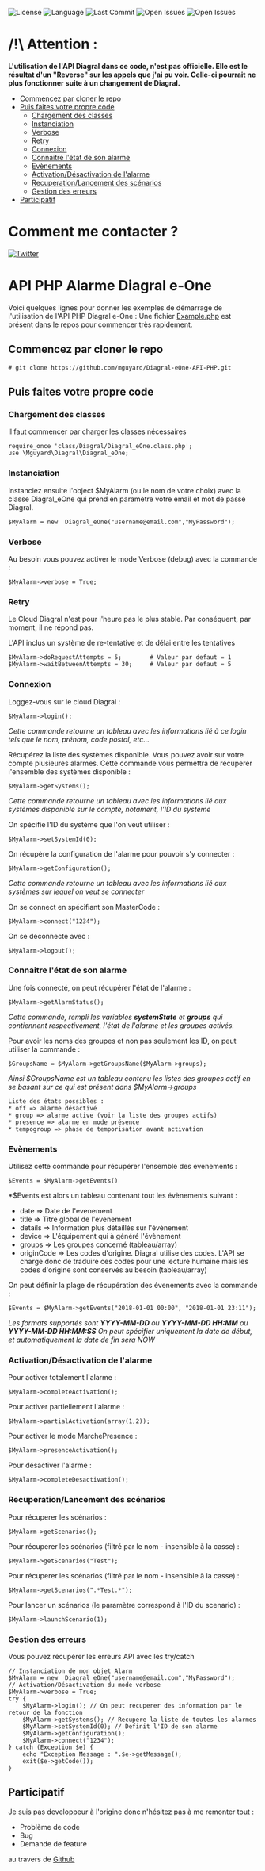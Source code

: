 ![License](https://badgen.net/github/license/mguyard/Diagral-eOne-API-PHP) ![Language](https://badgen.net/badge/Language/PHP/blue)
![Last Commit](https://badgen.net/github/last-commit/mguyard/Diagral-eOne-API-PHP)
![Open Issues](https://badgen.net/github/open-issues/mguyard/Diagral-eOne-API-PHP) ![Open Issues](https://badgen.net/github/open-prs/mguyard/Diagral-eOne-API-PHP)


# /!\ Attention : <!-- omit in toc -->

**L'utilisation de l'API Diagral dans ce code, n'est pas officielle. Elle est le résultat d'un "Reverse" sur les appels que j'ai pu voir.
Celle-ci pourrait ne plus fonctionner suite à un changement de Diagral.**

- [Commencez par cloner le repo](#commencez-par-cloner-le-repo)
- [Puis faites votre propre code](#puis-faites-votre-propre-code)
  - [Chargement des classes](#chargement-des-classes)
  - [Instanciation](#instanciation)
  - [Verbose](#verbose)
  - [Retry](#retry)
  - [Connexion](#connexion)
  - [Connaitre l'état de son alarme](#connaitre-létat-de-son-alarme)
  - [Evènements](#evènements)
  - [Activation/Désactivation de l'alarme](#activationdésactivation-de-lalarme)
  - [Recuperation/Lancement des scénarios](#recuperationlancement-des-scénarios)
  - [Gestion des erreurs](#gestion-des-erreurs)
- [Participatif](#participatif)

# Comment me contacter ? <!-- omit in toc -->

[![Twitter](https://badgen.net/badge/Twitter/mguyard/cyan?icon=twitter)](https://twitter.com/mguyard)



# API PHP Alarme Diagral e-One <!-- omit in toc -->

Voici quelques lignes pour donner les exemples de démarrage de l'utilisation de l'API PHP Diagral e-One :
Une fichier [Example.php](/mguyard/Diagral-eOne-API-PHP/blob/master/Example.php) est présent dans le repos pour commencer très rapidement.


## Commencez par cloner le repo

```
# git clone https://github.com/mguyard/Diagral-eOne-API-PHP.git
```

## Puis faites votre propre code


### Chargement des classes

Il faut commencer par charger les classes nécessaires
```
require_once 'class/Diagral/Diagral_eOne.class.php';
use \Mguyard\Diagral\Diagral_eOne;
```

### Instanciation

Instanciez ensuite l'object $MyAlarm (ou le nom de votre choix) avec la classe Diagral_eOne qui prend en paramètre votre email et mot de passe Diagral.
```
$MyAlarm = new  Diagral_eOne("username@email.com","MyPassword");
```

### Verbose

Au besoin vous pouvez activer le mode Verbose (debug) avec la commande :
```
$MyAlarm->verbose = True;
```

### Retry

Le Cloud Diagral n'est pour l'heure pas le plus stable. Par conséquent, par moment, il ne répond pas.

L'API inclus un système de re-tentative et de délai entre les tentatives

```
$MyAlarm->doRequestAttempts = 5;        # Valeur par defaut = 1
$MyAlarm->waitBetweenAttempts = 30;     # Valeur par defaut = 5
```

### Connexion

Loggez-vous sur le cloud Diagral :
```
$MyAlarm->login();
```
*Cette commande retourne un tableau avec les informations lié à ce login tels que le nom, prénom, code postal, etc...*

Récupérez la liste des systèmes disponible. Vous pouvez avoir sur votre compte plusieures alarmes. Cette commande vous permettra de récuperer l'ensemble des systèmes disponible :
```
$MyAlarm->getSystems();
```
*Cette commande retourne un tableau avec les informations lié aux systèmes disponible sur le compte, notament, l'ID du système*

On spécifie l'ID du système que l'on veut utiliser :
```
$MyAlarm->setSystemId(0);
```

On récupère la configuration de l'alarme pour pouvoir s'y connecter :
```
$MyAlarm->getConfiguration();
```
*Cette commande retourne un tableau avec les informations lié aux systèmes sur lequel on veut se connecter*

On se connect en spécifiant son MasterCode :
```
$MyAlarm->connect("1234");
```

On se déconnecte avec :
```
$MyAlarm->logout();
```

### Connaitre l'état de son alarme

Une fois connecté, on peut récupérer l'état de l'alarme :
```
$MyAlarm->getAlarmStatus();
```
*Cette commande, rempli les variables **systemState** et **groups** qui contiennent respectivement, l'état de l'alarme et les groupes activés.*

Pour avoir les noms des groupes et non pas seulement les ID, on peut utiliser la commande :
```
$GroupsName = $MyAlarm->getGroupsName($MyAlarm->groups);
```
*Ainsi $GroupsName est un tableau contenu les listes des groupes actif en se basant sur ce qui est présent dans $MyAlarm->groups*

```
Liste des états possibles :
* off => alarme désactivé
* group => alarme active (voir la liste des groupes actifs)
* presence => alarme en mode présence
* tempogroup => phase de temporisation avant activation
```

### Evènements

Utilisez cette commande pour récupérer l'ensemble des evenements :
```
$Events = $MyAlarm->getEvents()
```
*$Events est alors un tableau contenant tout les évènements suivant :
* date => Date de l'evenement
* title => Titre global de l'evenement
* details => Information plus détaillés sur l'évènement
* device => L'équipement qui à généré l'évènement
* groups => Les groupes concerné (tableau/array)
* originCode => Les codes d'origine. Diagral utilise des codes. L'API se charge donc de traduire ces codes pour une lecture humaine mais les codes d'origine sont conservés au besoin (tableau/array)

On peut définir la plage de récupération des évenements avec la commande :
```
$Events = $MyAlarm->getEvents("2018-01-01 00:00", "2018-01-01 23:11");
```
*Les formats supportés sont **YYYY-MM-DD** ou **YYYY-MM-DD HH:MM** ou **YYYY-MM-DD HH:MM:SS***
*On peut spécifier uniquement la date de début, et automatiquement la date de fin sera NOW*

### Activation/Désactivation de l'alarme

Pour activer totalement l'alarme :
```
$MyAlarm->completeActivation();
```

Pour activer partiellement l'alarme :
```
$MyAlarm->partialActivation(array(1,2));
```

Pour activer le mode MarchePresence :
```
$MyAlarm->presenceActivation();
```

Pour désactiver l'alarme :
```
$MyAlarm->completeDesactivation();
```

### Recuperation/Lancement des scénarios

Pour récuperer les scénarios :
```
$MyAlarm->getScenarios();
```

Pour récuperer les scénarios (filtré par le nom - insensible à la casse) :
```
$MyAlarm->getScenarios("Test");
```

Pour récuperer les scénarios (filtré par le nom - insensible à la casse) :
```
$MyAlarm->getScenarios(".*Test.*");
```

Pour lancer un scénarios (le paramètre correspond à l'ID du scenario) :
```
$MyAlarm->launchScenario(1);
```

### Gestion des erreurs

Vous pouvez récupérer les erreurs API avec les try/catch

```
// Instanciation de mon objet Alarm
$MyAlarm = new  Diagral_eOne("username@email.com","MyPassword");
// Activation/Désactivation du mode verbose
$MyAlarm->verbose = True;
try {
    $MyAlarm->login(); // On peut recuperer des information par le retour de la fonction
    $MyAlarm->getSystems(); // Recupere la liste de toutes les alarmes
    $MyAlarm->setSystemId(0); // Definit l'ID de son alarme
    $MyAlarm->getConfiguration();
    $MyAlarm->connect("1234");
} catch (Exception $e) {
    echo "Exception Message : ".$e->getMessage();
    exit($e->getCode());
}
```

## Participatif

Je suis pas developpeur à l'origine donc n'hésitez pas à me remonter tout :
* Problème de code
* Bug
* Demande de feature

au travers de [Github](https://github.com/mguyard/Diagral-eOne-API-PHP/issues/new)
